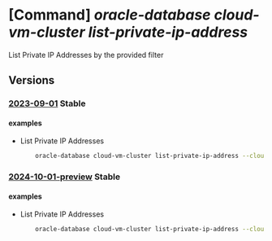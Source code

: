 # [Command] _oracle-database cloud-vm-cluster list-private-ip-address_

List Private IP Addresses by the provided filter

## Versions

### [2023-09-01](/Resources/mgmt-plane/L3N1YnNjcmlwdGlvbnMve30vcmVzb3VyY2Vncm91cHMve30vcHJvdmlkZXJzL29yYWNsZS5kYXRhYmFzZS9jbG91ZHZtY2x1c3RlcnMve30vbGlzdHByaXZhdGVpcGFkZHJlc3Nlcw==/2023-09-01.xml) **Stable**

<!-- mgmt-plane /subscriptions/{}/resourcegroups/{}/providers/oracle.database/cloudvmclusters/{}/listprivateipaddresses 2023-09-01 -->

#### examples

- List Private IP Addresses
    ```bash
        oracle-database cloud-vm-cluster list-private-ip-address --cloudvmclustername <name> --resource-group <resource group> --subnet-id <subnet id> --vnic-id <vnic id>
    ```

### [2024-10-01-preview](/Resources/mgmt-plane/L3N1YnNjcmlwdGlvbnMve30vcmVzb3VyY2Vncm91cHMve30vcHJvdmlkZXJzL29yYWNsZS5kYXRhYmFzZS9jbG91ZHZtY2x1c3RlcnMve30vbGlzdHByaXZhdGVpcGFkZHJlc3Nlcw==/2024-10-01-preview.xml) **Stable**

<!-- mgmt-plane /subscriptions/{}/resourcegroups/{}/providers/oracle.database/cloudvmclusters/{}/listprivateipaddresses 2024-10-01-preview -->

#### examples

- List Private IP Addresses
    ```bash
        oracle-database cloud-vm-cluster list-private-ip-address --cloudvmclustername <name> --resource-group <resource group> --subnet-id <subnet id> --vnic-id <vnic id>
    ```
